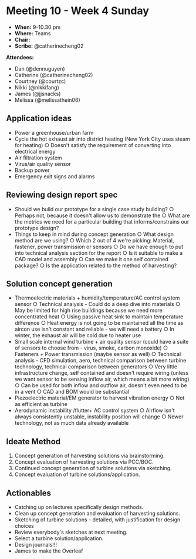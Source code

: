 # Meeting 10 - Week 4 Sunday
- **When:** 9-10.30 pm
- **Where:** Teams
- **Chair:** 
- **Scribe:** @catherinecheng02 

**Attendees:**
- Dan (@dennuguyen)
- Catherine (@catherinecheng02)
- Courtney (@courtzc)
- Nikki (@nikkifang)
- James (@jjsnacks)
- Melissa (@melissathein06)

## Application ideas 
- Power a greenhouse/urban farm 
- Cycle the hot exhaust air into district heating (New York City uses steam for heating)
    ○ Doesn't satisfy the requirement of converting into electrical energy
- Air filtration system
- Virus/air quality sensor
- Backup power
- Emergency exit signs and alarms
	

## Reviewing design report spec 
- Should we build our prototype for a single case study building?
    ○ Perhaps not, because it doesn't allow us to demonstrate the 
    ○ What are the metrics we need for a particular building that informs/constrains our prototype design?
- Things to keep in mind during concept generation
    ○ What design method are we using?
    ○ Which 2 out of 4 we're picking: Material, fastener, power transmission or sensors
    ○ Do we have enough to put into technical analysis section for the report
    ○ Is it suitable to make a CAD model and assembly
    ○ Can we make it one self contained package?
    ○ Is the application related to the method of harvesting?
		
## Solution concept generation
- Thermoelectric materials + humidity/temperature/AC control system sensor 
    ○ Technical analysis - Could do a deep dive into materials 
    ○ May be limited for high rise buildings because we need more concentrated heat 
    ○ Using passive heat sink to maintain temperature difference 
    ○ Heat energy is not going to be maintained all the time as aircon use isn't constant and reliable - we will need a battery 
    ○ In winter, the exhaust air will be cold due to heater use
- Small scale internal wind turbine + air quality sensor (could have a suite of sensors to choose from - virus, smoke, carbon monoxide)
    ○ Fasteners + Power transmission (maybe sensor as well)
    ○ Technical analysis - CFD simulation, aero, technical comparison between turbine technology, technical comparison between generators
    ○ Very little infrastructure change, self contained and doesn't require wiring (unless we want sensor to be sensing inflow air, which means a bit more wiring)
    ○ Can be used for both inflow and outflow air, doesn't even need to be in a vent 
    ○ CAD and BOM would be substantial 
- Piezoelectric material/EM generator to harvest vibration energy
    ○ Not as efficient as turbine 
- Aerodynamic instability /flutter+ AC control system 
    ○ Airflow isn't always consistently unstable, instability position will change
    ○ Newer technology, not as much data already available 

## Ideate Method

1. Concept generation of harvesting solutions via brainstorming.
2. Concept evaluation of harvesting solutions via PCC/BOC.
3. Continued concept generation of turbine solutions via sketching.
4. Concept evaluation of turbine solutions/application.

## Actionables

- Catching up on lectures specifically design methods.
- Clean up concept generation and evaluation of harvesting solutions.
- Sketching of turbine solutions - detailed, with justification for design choices
- Review everybody's sketches at next meeting.
- Select a turbine solution/application.
- Design journals!!!
- James to make the Overleaf 
